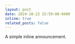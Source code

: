 ```yaml
---
layout: post
date: 2024-10-22 15:59:00-0400
inline: true
related_posts: false
---
```


A simple inline announcement.
